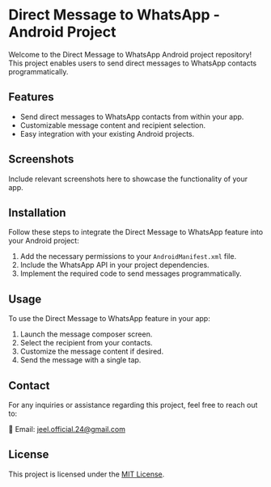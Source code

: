 # Direct Message to WhatsApp - Android Project

Welcome to the Direct Message to WhatsApp Android project repository! This project enables users to send direct messages to WhatsApp contacts programmatically.

## Features

- Send direct messages to WhatsApp contacts from within your app.
- Customizable message content and recipient selection.
- Easy integration with your existing Android projects.

## Screenshots

Include relevant screenshots here to showcase the functionality of your app.

## Installation

Follow these steps to integrate the Direct Message to WhatsApp feature into your Android project:

1. Add the necessary permissions to your `AndroidManifest.xml` file.
2. Include the WhatsApp API in your project dependencies.
3. Implement the required code to send messages programmatically.

## Usage

To use the Direct Message to WhatsApp feature in your app:

1. Launch the message composer screen.
2. Select the recipient from your contacts.
3. Customize the message content if desired.
4. Send the message with a single tap.

## Contact

For any inquiries or assistance regarding this project, feel free to reach out to:

📧 Email: [jeel.official.24@gmail.com](mailto:jeel.official.24@gmail.com)

## License

This project is licensed under the [MIT License](LICENSE).
